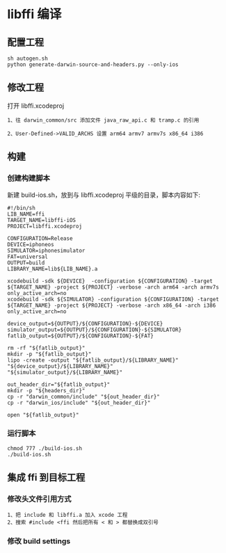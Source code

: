 # libffi 编译


## 配置工程

```
sh autogen.sh
python generate-darwin-source-and-headers.py --only-ios 
```

## 修改工程

打开 libffi.xcodeproj

```
1、往 darwin_common/src 添加文件 java_raw_api.c 和 tramp.c 的引用

2、User-Defined->VALID_ARCHS 设置 arm64 armv7 armv7s x86_64 i386
```

## 构建

### 创建构建脚本

新建 build-ios.sh，放到与 libffi.xcodeproj 平级的目录，脚本内容如下:

```
#!/bin/sh
LIB_NAME=ffi
TARGET_NAME=libffi-iOS
PROJECT=libffi.xcodeproj

CONFIGURATION=Release
DEVICE=iphoneos
SIMULATOR=iphonesimulator
FAT=universal
OUTPUT=build
LIBRARY_NAME=lib${LIB_NAME}.a

xcodebuild -sdk ${DEVICE}  -configuration ${CONFIGURATION} -target ${TARGET_NAME} -project ${PROJECT} -verbose -arch arm64 -arch armv7s only_active_arch=no
xcodebuild -sdk ${SIMULATOR} -configuration ${CONFIGURATION} -target ${TARGET_NAME} -project ${PROJECT} -verbose -arch x86_64 -arch i386 only_active_arch=no

device_output=${OUTPUT}/${CONFIGURATION}-${DEVICE}
simulator_output=${OUTPUT}/${CONFIGURATION}-${SIMULATOR}
fatlib_output=${OUTPUT}/${CONFIGURATION}-${FAT}

rm -rf "${fatlib_output}"
mkdir -p "${fatlib_output}"
lipo -create -output "${fatlib_output}/${LIBRARY_NAME}" "${device_output}/${LIBRARY_NAME}" "${simulator_output}/${LIBRARY_NAME}"

out_header_dir="${fatlib_output}"
mkdir -p "${headers_dir}"
cp -r "darwin_common/include" "${out_header_dir}"
cp -r "darwin_ios/include" "${out_header_dir}"

open "${fatlib_output}"
```


### 运行脚本


```
chmod 777 ./build-ios.sh
./build-ios.sh
```

## 集成 ffi 到目标工程

### 修改头文件引用方式

```
1、把 include 和 libffi.a 加入 xcode 工程
2、搜索 #include <ffi 然后把所有 < 和 > 都替换成双引号
```

### 修改 build settings

